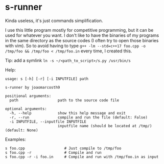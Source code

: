 # s-runner

Kinda useless, it's just commands simplification.

I use this little program mostly for competitive programming, but it can be used for whatever you want.
I don't like to have the binaries of my programs in the same directory as the source codes (I often try to open those binaries with vim). So to avoid having to type `g++ -lm --std=c++17 foo.cpp -o /tmp/foo && /tmp/foo < /tmp/foo.in` every time, I created this.

Tip: add a symlink `ln -s ~/<path_to_script>/s.py /usr/bin/s`

Help:
```
usage: s [-h] [-r] [-i INPUTFILE] path

s-runner by joaomarcosth9

positional arguments:
  path                  path to the source code file

optional arguments:
  -h, --help            show this help message and exit
  -r, --run             compile and run the file (default: False)
  -i INPUTFILE, --inputfile INPUTFILE
                        inputfile name (should be located at /tmp/) (default: None)
```

Examples:

``` 
s foo.cpp                  # Just compile to /tmp/foo
s foo.cpp -r               # Compile and run
s foo.cpp -r -i foo.in     # Compile and run with /tmp/foo.in as input
```
